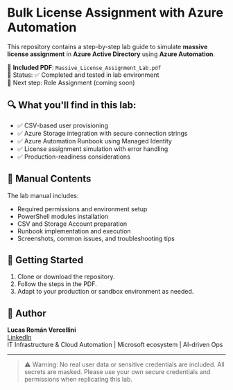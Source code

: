 # Bulk License Assignment with Azure Automation

This repository contains a step-by-step lab guide to simulate **massive license assignment** in **Azure Active Directory** using **Azure Automation**.

📄 **Included PDF**: `Massive_License_Assignment_Lab.pdf`  
🧪 Status: ✅ Completed and tested in lab environment  
🔧 Next step: Role Assignment (coming soon)

## 🔍 What you'll find in this lab:

- ✅ CSV-based user provisioning
- ✅ Azure Storage integration with secure connection strings
- ✅ Azure Automation Runbook using Managed Identity
- ✅ License assignment simulation with error handling
- ✅ Production-readiness considerations

## 📘 Manual Contents

The lab manual includes:
- Required permissions and environment setup
- PowerShell modules installation
- CSV and Storage Account preparation
- Runbook implementation and execution
- Screenshots, common issues, and troubleshooting tips

## 🚀 Getting Started

1. Clone or download the repository.
2. Follow the steps in the PDF.
3. Adapt to your production or sandbox environment as needed.

## 📎 Author

**Lucas Román Vercellini**  
[LinkedIn](https://www.linkedin.com/in/lucas-vercellini/)  
IT Infrastructure & Cloud Automation | Microsoft ecosystem | AI-driven Ops

---

> ⚠️ Warning: No real user data or sensitive credentials are included. All secrets are masked. Please use your own secure credentials and permissions when replicating this lab.
